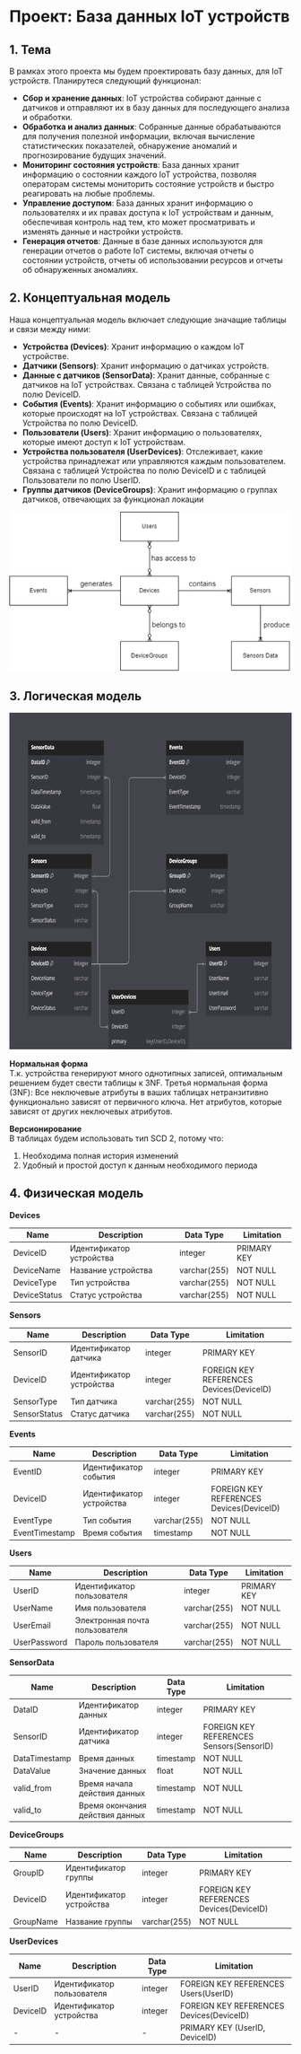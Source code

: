 # Проект: База данных IoT устройств

## 1. Тема

В рамках этого проекта мы будем проектировать базу данных, для IoT устройств. Планирутеся следующий функционал:
- **Сбор и хранение данных**: IoT устройства собирают данные с датчиков и отправляют их в базу данных для последующего анализа и обработки.
- **Обработка и анализ данных**: Собранные данные обрабатываются для получения полезной информации, включая вычисление статистических показателей, обнаружение аномалий и прогнозирование будущих значений.
- **Мониторинг состояния устройств**: База данных хранит информацию о состоянии каждого IoT устройства, позволяя операторам системы мониторить состояние устройств и быстро реагировать на любые проблемы.
- **Управление доступом**: База данных хранит информацию о пользователях и их правах доступа к IoT устройствам и данным, обеспечивая контроль над тем, кто может просматривать и изменять данные и настройки устройств.
- **Генерация отчетов**: Данные в базе данных используются для генерации отчетов о работе IoT системы, включая отчеты о состоянии устройств, отчеты об использовании ресурсов и отчеты об обнаруженных аномалиях.
## 2. Концептуальная модель

Наша концептуальная модель включает следующие значащие таблицы и связи между ними:

- **Устройства (Devices)**: Хранит информацию о каждом IoT устройстве.
- **Датчики (Sensors)**: Хранит информацию о датчиках устройств.
- **Данные с датчиков (SensorData)**: Хранит данные, собранные с датчиков на IoT устройствах. Связана с таблицей Устройства по полю DeviceID.
- **События (Events)**: Хранит информацию о событиях или ошибках, которые происходят на IoT устройствах. Связана с таблицей Устройства по полю DeviceID.
- **Пользователи (Users)**: Хранит информацию о пользователях, которые имеют доступ к IoT устройствам.
- **Устройства пользователя (UserDevices)**: Отслеживает, какие устройства принадлежат или управляются каждым пользователем. Связана с таблицей Устройства по полю DeviceID и с таблицей Пользователи по полю UserID.
- **Группы датчиков (DeviceGroups)**: Хранит информацию о группах датчиков, отвечающих за функционал локации

![Concept Model](./pictures/concept_model.png)


## 3. Логическая модель
<img src="./pictures/LM.png" width="600" height="600">

**Нормальная форма**\
Т.к. устройства генерируют много однотипных записей, оптимальным решением будет свести таблицы к 3NF.
Третья нормальная форма (3NF): Все неключевые атрибуты в ваших таблицах нетранзитивно функционально зависят от первичного ключа. Нет атрибутов, которые зависят от других неключевых атрибутов.

**Версионирование**\
В таблицах будем использовать тип SCD 2, потому что:
1. Необходима полная история изменений
2. Удобный и простой доступ к данным необходимого периода


## 4. Физическая модель


**Devices**

| Name | Description | Data Type | Limitation |
| --- | --- | --- | --- |
| DeviceID | Идентификатор устройства | integer | PRIMARY KEY |
| DeviceName | Название устройства | varchar(255) | NOT NULL |
| DeviceType | Тип устройства | varchar(255) | NOT NULL |
| DeviceStatus | Статус устройства | varchar(255) | NOT NULL |

**Sensors**

| Name | Description | Data Type | Limitation |
| --- | --- | --- | --- |
| SensorID | Идентификатор датчика | integer | PRIMARY KEY |
| DeviceID | Идентификатор устройства | integer | FOREIGN KEY REFERENCES Devices(DeviceID) |
| SensorType | Тип датчика | varchar(255) | NOT NULL |
| SensorStatus | Статус датчика | varchar(255) | NOT NULL |

**Events**

| Name | Description | Data Type | Limitation |
| --- | --- | --- | --- |
| EventID | Идентификатор события | integer | PRIMARY KEY |
| DeviceID | Идентификатор устройства | integer | FOREIGN KEY REFERENCES Devices(DeviceID) |
| EventType | Тип события | varchar(255) | NOT NULL |
| EventTimestamp | Время события | timestamp | NOT NULL |

**Users**

| Name | Description | Data Type | Limitation |
| --- | --- | --- | --- |
| UserID | Идентификатор пользователя | integer | PRIMARY KEY |
| UserName | Имя пользователя | varchar(255) | NOT NULL |
| UserEmail | Электронная почта пользователя | varchar(255) | NOT NULL |
| UserPassword | Пароль пользователя | varchar(255) | NOT NULL |

**SensorData**

| Name | Description | Data Type | Limitation |
| --- | --- | --- | --- |
| DataID | Идентификатор данных | integer | PRIMARY KEY |
| SensorID | Идентификатор датчика | integer | FOREIGN KEY REFERENCES Sensors(SensorID) |
| DataTimestamp | Время данных | timestamp | NOT NULL |
| DataValue | Значение данных | float | NOT NULL |
| valid_from | Время начала действия данных | timestamp | NOT NULL |
| valid_to | Время окончания действия данных | timestamp | NOT NULL |

**DeviceGroups**

| Name | Description | Data Type | Limitation |
| --- | --- | --- | --- |
| GroupID | Идентификатор группы | integer | PRIMARY KEY |
| DeviceID | Идентификатор устройства | integer | FOREIGN KEY REFERENCES Devices(DeviceID) |
| GroupName | Название группы | varchar(255) | NOT NULL |

**UserDevices**

| Name | Description | Data Type | Limitation |
| --- | --- | --- | --- |
| UserID | Идентификатор пользователя | integer | FOREIGN KEY REFERENCES Users(UserID) |
| DeviceID | Идентификатор устройства | integer | FOREIGN KEY REFERENCES Devices(DeviceID) |
| - | - | - | PRIMARY KEY (UserID, DeviceID) |